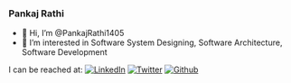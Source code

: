 ### Pankaj Rathi

- 👋 Hi, I’m @PankajRathi1405
- 👀 I’m interested in Software System Designing, Software Architecture, Software Development

I can be reached at:
[![LinkedIn](https://img.shields.io/badge/linkedin-%230077B5.svg?style=for-the-badge&logo=linkedin&logoColor=white)](https://www.linkedin.com/in/pankaj-rathi/) [![Twitter](https://img.shields.io/twitter/url?label=PankajRathi1405&style=social&url=https%3A%2F%2Ftwitter.com%2FPankajRathi1405)](https://twitter.com/PankajRathi1405) [![Github](https://img.shields.io/github/followers/pankajrathi1405?label=pankajrathi1405&style=social)](https://github.com/pankajrathi1405)
